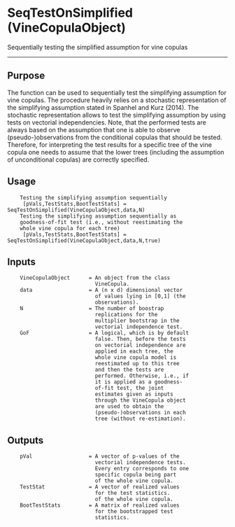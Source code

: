 # SeqTestOnSimplified (VineCopulaObject)

Sequentially testing the simplified assumption for vine copulas

---
## Purpose
The function can be used to sequentially test the
        simplifying assumption for vine copulas. The procedure
        heavily relies on a stochastic representation of the
        simplifying assumption stated in Spanhel and Kurz
        (2014). The stochastic representation allows to test
        the simplifying assumption by using tests on vectorial
        independencies. Note, that the performed tests are 
        always based on the assumption that one is able to
        observe (pseudo-)observations from the conditional
        copulas that should be tested. Therefore, for
        interpreting the test results for a specific tree of
        the vine copula one needs to assume that the lower
        trees (including the assumption of unconditional
        copulas) are correctly specified.


## Usage
        Testing the simplifying assumption sequentially
         [pVals,TestStats,BootTestStats] = SeqTestOnSimplified(VineCopulaObject,data,N)
        Testing the simplifying assumption sequentially as
        goodness-of-fit test (i.e., without reestimating the
        whole vine copula for each tree)
         [pVals,TestStats,BootTestStats] = SeqTestOnSimplified(VineCopulaObject,data,N,true)


## Inputs
        VineCopulaObject      = An object from the class
                                VineCopula.
        data                  = A (n x d) dimensional vector
                                of values lying in [0,1] (the
                                observations).
        N                     = The number of boostrap
                                replications for the
                                multiplier bootstrap in the
                                vectorial independence test.
        GoF                   = A logical, which is by default
                                false. Then, before the tests
                                on vectorial independence are
                                applied in each tree, the
                                whole vine copula model is
                                reestimated up to this tree
                                and then the tests are
                                performed. Otherwise, i.e., if
                                it is applied as a goodness-
                                of-fit test, the joint
                                estimates given as inputs
                                through the VineCopula object
                                are used to obtain the
                                (pseudo-)observations in each
                                tree (without re-estimation).


## Outputs
        pVal                  = A vector of p-values of the
                                vectorial independence tests. 
                                Every entry corresponds to one
                                specific copula being part
                                of the whole vine copula.
        TestStat              = A vector of realized values
                                for the test statistics.
                                of the whole vine copula.
        BootTestStats         = A matrix of realized values
                                for the bootstrapped test
                                statistics.
